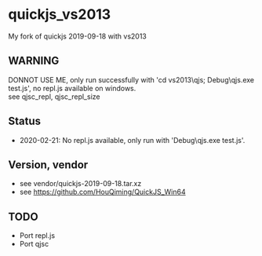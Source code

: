 # quickjs_vs2013
My fork of quickjs 2019-09-18 with vs2013  

## **WARNING**    
DONNOT USE ME, only run successfully with 'cd vs2013\qjs; Debug\qjs.exe test.js', no repl.js available on windows.  
see qjsc_repl, qjsc_repl_size  

## Status  
* 2020-02-21: No repl.js available, only run with 'Debug\qjs.exe test.js'.    

## Version, vendor   
* see vendor/quickjs-2019-09-18.tar.xz  
* see https://github.com/HouQiming/QuickJS_Win64  

## TODO  
* Port repl.js  
* Port qjsc  
